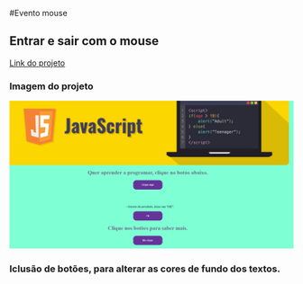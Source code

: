 #Evento mouse
## Entrar e sair com o mouse
<a href="https://eventos-clique.netlify.app/" target="_blank">Link do projeto</a>
### Imagem do projeto
<img src="img/img-projeto.png" title="Imagem do projeto" alt="Imagem do projeto">

### Iclusão de botões, para alterar as cores de fundo dos textos.